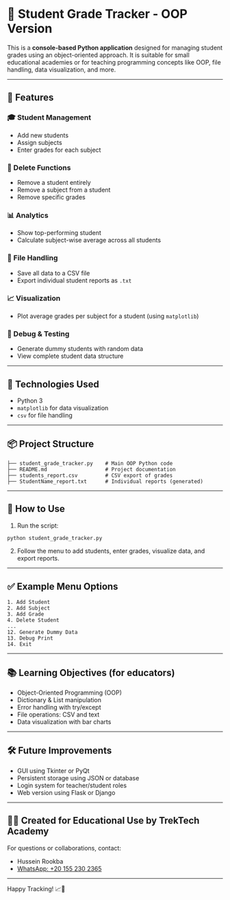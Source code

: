 # 📘 Student Grade Tracker - OOP Version

This is a **console-based Python application** designed for managing student grades using an object-oriented approach. It is suitable for small educational academies or for teaching programming concepts like OOP, file handling, data visualization, and more.

---

## 🚀 Features

### 🎓 Student Management

* Add new students
* Assign subjects
* Enter grades for each subject

### 🧹 Delete Functions

* Remove a student entirely
* Remove a subject from a student
* Remove specific grades

### 📊 Analytics

* Show top-performing student
* Calculate subject-wise average across all students

### 📁 File Handling

* Save all data to a CSV file
* Export individual student reports as `.txt`

### 📈 Visualization

* Plot average grades per subject for a student (using `matplotlib`)

### 🧪 Debug & Testing

* Generate dummy students with random data
* View complete student data structure

---

## 🧠 Technologies Used

* Python 3
* `matplotlib` for data visualization
* `csv` for file handling

---

## 📦 Project Structure

```
├── student_grade_tracker.py    # Main OOP Python code
├── README.md                   # Project documentation
├── students_report.csv         # CSV export of grades
├── StudentName_report.txt      # Individual reports (generated)
```

---

## 🔄 How to Use

1. Run the script:

```bash
python student_grade_tracker.py
```

2. Follow the menu to add students, enter grades, visualize data, and export reports.

---

## ✅ Example Menu Options

```
1. Add Student
2. Add Subject
3. Add Grade
4. Delete Student
...
12. Generate Dummy Data
13. Debug Print
14. Exit
```

---

## 📚 Learning Objectives (for educators)

* Object-Oriented Programming (OOP)
* Dictionary & List manipulation
* Error handling with try/except
* File operations: CSV and text
* Data visualization with bar charts

---

## 🛠 Future Improvements

* GUI using Tkinter or PyQt
* Persistent storage using JSON or database
* Login system for teacher/student roles
* Web version using Flask or Django

---

## 👨‍🏫 Created for Educational Use by TrekTech Academy

For questions or collaborations, contact:

* Hussein Rookba
* [WhatsApp: +20 155 230 2365](https://wa.me/201061713194)

---

Happy Tracking! 📈📘
